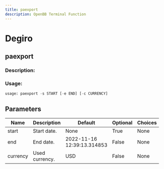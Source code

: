 ```yaml
---
title: paexport
description: OpenBB Terminal Function
---
```


# Degiro

## paexport

### Description: 



### Usage: 
```python
usage: paexport -s START [-e END] [-c CURRENCY]
```

## Parameters

| Name | Description | Default | Optional | Choices |
| ---- | ----------- | ------- | -------- | ------- |
| start | Start date. | None | True | None |
| end | End date. | 2022-11-16 12:39:13.314853 | False | None |
| currency | Used currency. | USD | False | None |


